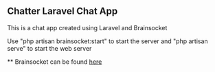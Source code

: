 ## Chatter Laravel Chat App

This is a chat app created using Laravel and Brainsocket

Use "php artisan brainsocket:start" to start the server and "php artisan serve" to start the web server


** Brainsocket can be found [here](https://github.com/BrainBoxLabs/brain-socket)